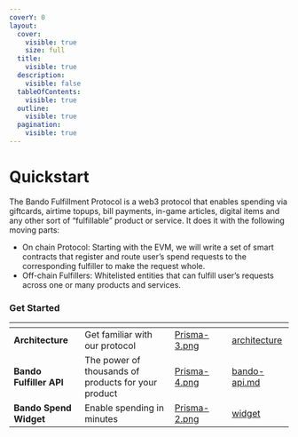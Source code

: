 ```yaml
---
coverY: 0
layout:
  cover:
    visible: true
    size: full
  title:
    visible: true
  description:
    visible: false
  tableOfContents:
    visible: true
  outline:
    visible: true
  pagination:
    visible: true
---
```


# Quickstart

The Bando Fulfillment Protocol is a web3 protocol that enables spending via giftcards, airtime topups, bill payments, in-game articles, digital items and any other sort of “fulfillable” product or service. It does it with the following moving parts:

* On chain Protocol: Starting with the EVM, we will write a set of smart contracts that register and route user’s spend requests to the corresponding fulfiller to make the request whole.
* Off-chain Fulfillers: Whitelisted entities that can fulfill user’s requests across one or many products and services.

### Get Started

<table data-view="cards"><thead><tr><th></th><th></th><th data-hidden data-card-cover data-type="files"></th><th data-hidden></th><th data-hidden data-card-target data-type="content-ref"></th></tr></thead><tbody><tr><td><strong>Architecture</strong></td><td>Get familiar with our protocol</td><td><a href="../.gitbook/assets/Prisma-3.png">Prisma-3.png</a></td><td></td><td><a href="architecture/">architecture</a></td></tr><tr><td><strong>Bando Fulfiller API</strong></td><td>The power of thousands of products for your product</td><td><a href="../.gitbook/assets/Prisma-4.png">Prisma-4.png</a></td><td></td><td><a href="../fulfiller-api/bando-api.md">bando-api.md</a></td></tr><tr><td><strong>Bando Spend Widget</strong></td><td>Enable spending in minutes</td><td><a href="../.gitbook/assets/Prisma-2.png">Prisma-2.png</a></td><td></td><td><a href="../widget/">widget</a></td></tr></tbody></table>
